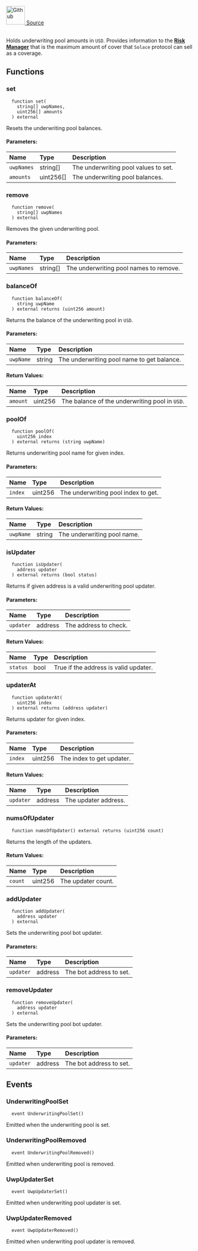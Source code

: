 <a href="https://github.com/solace-fi/solace-core/blob/main/contracts/interfaces/risk/ICoverageDataProviderV2.sol"><img src="/img/github.svg" alt="Github" width="50px"/> Source</a><br/><br/>

Holds underwriting pool amounts in `USD`. Provides information to the [**Risk Manager**](./RiskManager.sol) that is the maximum amount of cover that `Solace` protocol can sell as a coverage.


## Functions
### set
```solidity
  function set(
    string[] uwpNames,
    uint256[] amounts
  ) external
```
Resets the underwriting pool balances.


#### Parameters:
| Name | Type | Description                                                          |
| :--- | :--- | :------------------------------------------------------------------- |
| `uwpNames` | string[] | The underwriting pool values to set. |
| `amounts` | uint256[] | The underwriting pool balances. |

### remove
```solidity
  function remove(
    string[] uwpNames
  ) external
```
Removes the given underwriting pool.


#### Parameters:
| Name | Type | Description                                                          |
| :--- | :--- | :------------------------------------------------------------------- |
| `uwpNames` | string[] | The underwriting pool names to remove. |

### balanceOf
```solidity
  function balanceOf(
    string uwpName
  ) external returns (uint256 amount)
```
Returns the balance of the underwriting pool in `USD`.


#### Parameters:
| Name | Type | Description                                                          |
| :--- | :--- | :------------------------------------------------------------------- |
| `uwpName` | string | The underwriting pool name to get balance. |

#### Return Values:
| Name                           | Type          | Description                                                                  |
| :----------------------------- | :------------ | :--------------------------------------------------------------------------- |
| `amount` | uint256 | The balance of the underwriting pool in `USD`. |

### poolOf
```solidity
  function poolOf(
    uint256 index
  ) external returns (string uwpName)
```
Returns underwriting pool name for given index.


#### Parameters:
| Name | Type | Description                                                          |
| :--- | :--- | :------------------------------------------------------------------- |
| `index` | uint256 | The underwriting pool index to get. |

#### Return Values:
| Name                           | Type          | Description                                                                  |
| :----------------------------- | :------------ | :--------------------------------------------------------------------------- |
| `uwpName` | string | The underwriting pool name. |

### isUpdater
```solidity
  function isUpdater(
    address updater
  ) external returns (bool status)
```
Returns if given address is a valid underwriting pool updater.


#### Parameters:
| Name | Type | Description                                                          |
| :--- | :--- | :------------------------------------------------------------------- |
| `updater` | address | The address to check. |

#### Return Values:
| Name                           | Type          | Description                                                                  |
| :----------------------------- | :------------ | :--------------------------------------------------------------------------- |
| `status` | bool | True if the address is valid updater. |

### updaterAt
```solidity
  function updaterAt(
    uint256 index
  ) external returns (address updater)
```
Returns updater for given index.


#### Parameters:
| Name | Type | Description                                                          |
| :--- | :--- | :------------------------------------------------------------------- |
| `index` | uint256 | The index to get updater. |

#### Return Values:
| Name                           | Type          | Description                                                                  |
| :----------------------------- | :------------ | :--------------------------------------------------------------------------- |
| `updater` | address | The updater address. |

### numsOfUpdater
```solidity
  function numsOfUpdater() external returns (uint256 count)
```
Returns the length of the updaters.



#### Return Values:
| Name                           | Type          | Description                                                                  |
| :----------------------------- | :------------ | :--------------------------------------------------------------------------- |
| `count` | uint256 | The updater count. |

### addUpdater
```solidity
  function addUpdater(
    address updater
  ) external
```
Sets the underwriting pool bot updater.


#### Parameters:
| Name | Type | Description                                                          |
| :--- | :--- | :------------------------------------------------------------------- |
| `updater` | address | The bot address to set. |

### removeUpdater
```solidity
  function removeUpdater(
    address updater
  ) external
```
Sets the underwriting pool bot updater.


#### Parameters:
| Name | Type | Description                                                          |
| :--- | :--- | :------------------------------------------------------------------- |
| `updater` | address | The bot address to set. |


## Events
### UnderwritingPoolSet
```solidity
  event UnderwritingPoolSet()
```
Emitted when the underwriting pool is set.


### UnderwritingPoolRemoved
```solidity
  event UnderwritingPoolRemoved()
```
Emitted when underwriting pool is removed.


### UwpUpdaterSet
```solidity
  event UwpUpdaterSet()
```
Emitted when underwriting pool updater is set.


### UwpUpdaterRemoved
```solidity
  event UwpUpdaterRemoved()
```
Emitted when underwriting pool updater is removed.


